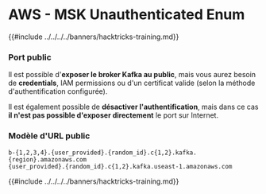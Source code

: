 # AWS - MSK Unauthenticated Enum

{{#include ../../../../banners/hacktricks-training.md}}

### Port public

Il est possible d'**exposer le broker Kafka au public**, mais vous aurez besoin de **credentials**, IAM permissions ou d'un certificat valide (selon la méthode d'authentification configurée).

Il est également possible de **désactiver l'authentification**, mais dans ce cas **il n'est pas possible d'exposer directement** le port sur Internet.

### Modèle d'URL public
```
b-{1,2,3,4}.{user_provided}.{random_id}.c{1,2}.kafka.{region}.amazonaws.com
{user_provided}.{random_id}.c{1,2}.kafka.useast-1.amazonaws.com
```
{{#include ../../../../banners/hacktricks-training.md}}
